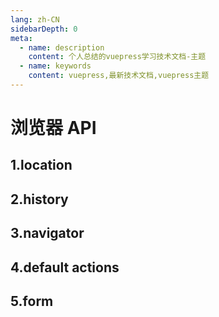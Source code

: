 ```yaml
---
lang: zh-CN
sidebarDepth: 0
meta:
  - name: description
    content: 个人总结的vuepress学习技术文档-主题
  - name: keywords
    content: vuepress,最新技术文档,vuepress主题
---
```


# 浏览器 API

## 1.location

## 2.history

## 3.navigator

## 4.default actions

## 5.form
